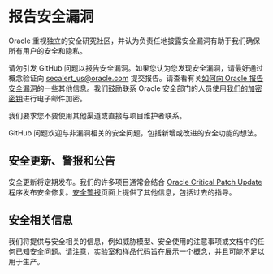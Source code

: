# 报告安全漏洞

Oracle 重视独立的安全研究社区，并认为负责任地披露安全漏洞有助于我们确保所有用户的安全和隐私。

请勿引发 GitHub 问题以报告安全漏洞。如果您认为您发现安全漏洞，请最好通过概念验证向 [secalert\_us@oracle.com](mailto:secalert_us@oracle.com) 提交报告。请查看有关[如何向 Oracle 报告安全漏洞](https://www.oracle.com/corporate/security-practices/assurance/vulnerability/reporting.html)的一些其他信息。我们鼓励联系 Oracle 安全部门的人员使用[我们的加密密钥](https://www.oracle.com/security-alerts/encryptionkey.html)进行电子邮件加密。

我们要求您不要使用其他渠道或直接与项目维护者联系。

GitHub 问题欢迎与非漏洞相关的安全问题，包括新增或改进的安全功能的想法。

## 安全更新、警报和公告

安全更新将定期发布。我们的许多项目通常会结合 [Oracle Critical Patch Update](https://www.oracle.com/security-alerts/encryptionkey.html) 程序发布安全修复。[安全警报](https://www.oracle.com/security-alerts/)页面上提供了其他信息，包括过去的指导。

## 安全相关信息

我们将提供与安全相关的信息，例如威胁模型、安全使用的注意事项或文档中的任何已知安全问题。请注意，实验室和样品代码旨在展示一个概念，并且可能不足以用于生产。